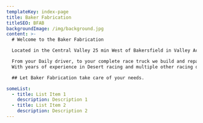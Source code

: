 ```yaml
---
templateKey: index-page
title: Baker Fabrication
titleSEO: BFAB
backgroundImage: /img/background.jpg
content: >-
  # Welcome to the Baker Fabrication

  Located in the Central Valley 25 min West of Bakersfield in Valley Acres Ca. Specializing in Off-Road Fabrication and Asphalt and Dirt oval race cars and various other types of metal fabrication.

  From your Daily driver, to your complete race truck we build and repair all types of components on your vehicle or race car or all other various welding & Fabrication needs.
  With years of experience in Desert racing and multiple other racing divisions such as IMCA, USAC, SNORE, M.O.R.E.

  ## Let Baker Fabrication take care of your needs.

someList:
  - title: List Item 1
    description: Description 1
  - title: List Item 2
    description: Description 2
---
```

